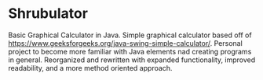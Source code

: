 # Shrubulator
Basic Graphical Calculator in Java.
Simple graphical calculator based off of https://www.geeksforgeeks.org/java-swing-simple-calculator/. 
Personal project to become more familiar with Java elements nad creating programs in general.
Reorganized and rewritten with expanded functionality, improved readability, and a more method oriented approach.
